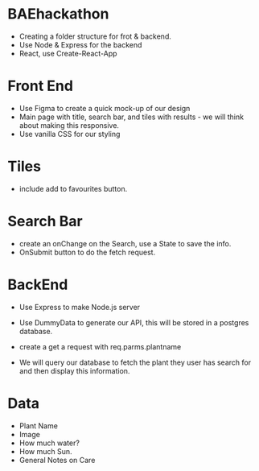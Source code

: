 # BAEhackathon


 - Creating a folder structure for frot & backend. 
 - Use Node & Express for the backend 
 - React, use Create-React-App

 # Front End
 - Use Figma to create a quick mock-up of our design
  - Main page with title, search bar, and tiles with results - we will think about making this responsive. 
  - Use vanilla CSS for our styling 

# Tiles
 - include add to favourites button.

# Search Bar

- create an onChange on the Search, use a State to save the info.
- OnSubmit button to do the fetch request. 

# BackEnd
- Use Express to make Node.js server
- Use DummyData to generate our API, this will be stored in a postgres database. 
- create a get a request with req.parms.plantname 

- We will query our database to fetch the plant they user has search for and then display this information. 

# Data
 - Plant Name
 - Image
 - How much water?
 - How much Sun. 
 - General Notes on Care




